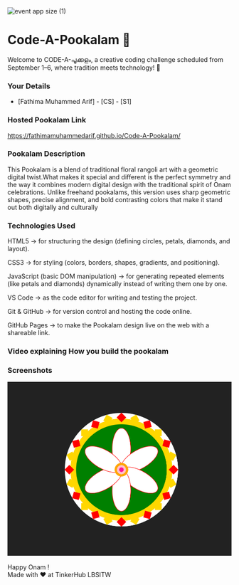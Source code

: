 <img width="1920" height="1080" alt="event app size (1)" src="https://github.com/user-attachments/assets/9c18c1de-1249-41ca-9561-1bc003606551" />

# Code-A-Pookalam 🌸
Welcome to CODE-A-പൂക്കളം, a creative coding challenge scheduled from September 1–6, where tradition meets technology! 🌼


### Your Details
- [Fathima Muhammed Arif] - [CS] - [S1]



### Hosted Pookalam Link
https://fathimamuhammedarif.github.io/Code-A-Pookalam/


### Pookalam Description
This Pookalam is a blend of traditional floral rangoli art with a geometric digital twist.What makes it special and different is the perfect symmetry and the way it combines modern digital design with the traditional spirit of Onam celebrations. Unlike freehand pookalams, this version uses sharp geometric shapes, precise alignment, and bold contrasting colors that make it stand out both digitally and culturally



### Technologies Used 
HTML5 → for structuring the design (defining circles, petals, diamonds, and layout).

CSS3 → for styling (colors, borders, shapes, gradients, and positioning).

JavaScript (basic DOM manipulation) → for generating repeated elements (like petals and diamonds) dynamically instead of writing them one by one.

VS Code → as the code editor for writing and testing the project.

Git & GitHub → for version control and hosting the code online.

GitHub Pages → to make the Pookalam design live on the web with a shareable link.

### Video explaining How you build the pookalam



### Screenshots
![alt text](<Pookalam screenshot.png>)


Happy Onam ! <br>
Made with ❤️ at TinkerHub LBSITW
